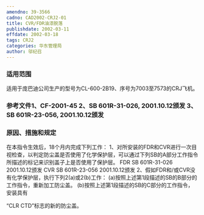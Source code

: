 ```yaml
---
amendno: 39-3566
cadno: CAD2002-CRJ2-01
title: CVR/FDR油漆脱落
publishdate: 2002-03-11
effdate: 2002-03-18
tags: CRJ2
categories: 华东管理局
author: 邬纪召
---
```


### 适用范围 
适用于庞巴迪公司生产的型号为CL-600-2B19、序号为7003至7573的CRJ飞机。

<!--more-->
### 参考文件1、CF-2001-45 2、SB 601R-31-026, 2001.10.12颁发 3、SB 601R-23-056, 2001.10.12颁发

### 原因、措施和规定 
在本指令生效后，18个月内完成下列工作： 
    1、对所安装的FDR和CVR进行一次目视检查，以判定防尘盖是否使用了化学保护层，可以通过下列SB的A部分工作指令所描述的标记来识别盖子上是否使用了保护层。 
FDR SB 601R-31-026  2001.10.12颁发 
CVR SB 601R-23-056  2001.10.12颁发 
    2、假如FDR和/或CVR没有化学保护层，执行下列2(a)或2(b)工作：
 (a)按照上述第1段描述的SB的B部分的工作指令，重新加工防尘盖。 
(b)按照上述第1段描述的SB的C部分的工作指令，安装具有
  
“CLR CTD”标志的新的防尘盖。
